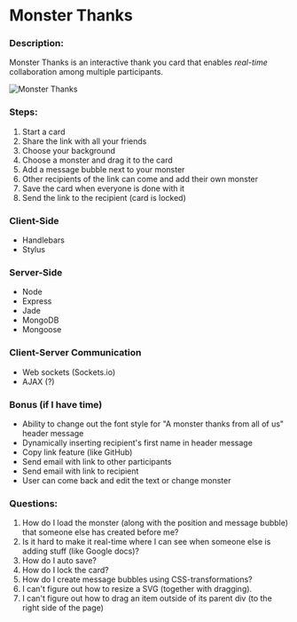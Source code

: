 # Monster Thanks

### Description:
Monster Thanks is an interactive thank you card that enables _real-time_ collaboration among multiple participants.

![Monster Thanks](https://dl.dropboxusercontent.com/u/125982/monster-thanks-screenshot.png)
### Steps:
1. Start a card
2. Share the link with all your friends
3. Choose your background
4. Choose a monster and drag it to the card
5. Add a message bubble next to your monster
6. Other recipients of the link can come and add their own monster
7. Save the card when everyone is done with it
8. Send the link to the recipient (card is locked)

### Client-Side
* Handlebars
* Stylus

### Server-Side
* Node
* Express
* Jade
* MongoDB
* Mongoose

### Client-Server Communication
* Web sockets (Sockets.io)
* AJAX (?)

### Bonus (if I have time)
* Ability to change out the font style for "A monster thanks from all of us" header message
* Dynamically inserting recipient's first name in header message
* Copy link feature (like GitHub)
* Send email with link to other participants
* Send email with link to recipient
* User can come back and edit the text or change monster

### Questions:
1. How do I load the monster (along with the position and message bubble) that someone else has created before me?
2. Is it hard to make it real-time where I can see when someone else is adding stuff (like Google docs)?
3. How do I auto save?
4. How do I lock the card?
5. How do I create message bubbles using CSS-transformations?
6. I can't figure out how to resize a SVG (together with dragging).
7. I can't figure out how to drag an item outside of its parent div (to the right side of the page)